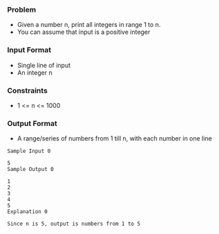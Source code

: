 ### Problem
- Given a number n, print all integers in range 1 to n.
- You can assume that input is a positive integer

### Input Format
- Single line of input
- An integer n

### Constraints
- 1 <= n <= 1000

### Output Format
- A range/series of numbers from 1 till n, with each number in one line

```
Sample Input 0

5
Sample Output 0

1
2
3
4
5
Explanation 0

Since n is 5, output is numbers from 1 to 5
```